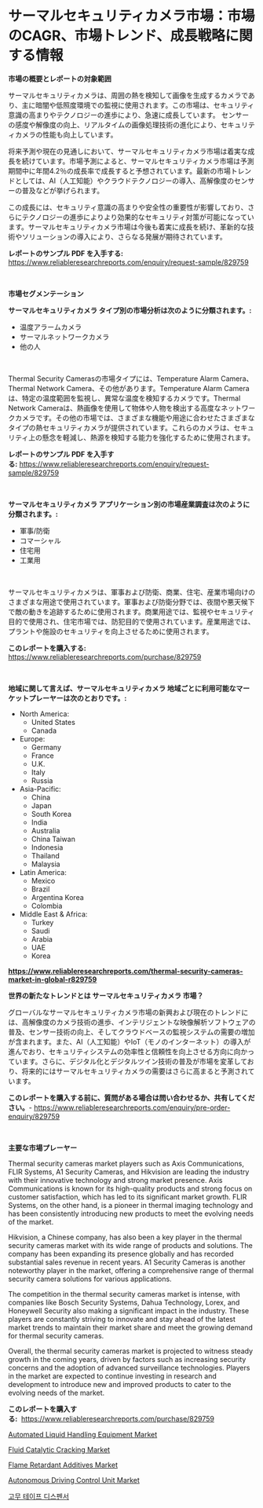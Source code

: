 <p><h1>サーマルセキュリティカメラ市場：市場のCAGR、市場トレンド、成長戦略に関する情報</h1></p><p><strong>市場の概要とレポートの対象範囲</strong></p>
<p><p>サーマルセキュリティカメラは、周囲の熱を検知して画像を生成するカメラであり、主に暗闇や低照度環境での監視に使用されます。この市場は、セキュリティ意識の高まりやテクノロジーの進歩により、急速に成長しています。 センサーの感度や解像度の向上、リアルタイムの画像処理技術の進化により、セキュリティカメラの性能も向上しています。</p><p>将来予測や現在の見通しにおいて、サーマルセキュリティカメラ市場は着実な成長を続けています。市場予測によると、サーマルセキュリティカメラ市場は予測期間中に年間4.2％の成長率で成長すると予想されています。最新の市場トレンドとしては、AI（人工知能）やクラウドテクノロジーの導入、高解像度のセンサーの普及などが挙げられます。</p><p>この成長には、セキュリティ意識の高まりや安全性の重要性が影響しており、さらにテクノロジーの進歩によりより効果的なセキュリティ対策が可能になっています。サーマルセキュリティカメラ市場は今後も着実に成長を続け、革新的な技術やソリューションの導入により、さらなる発展が期待されています。</p></p>
<p><strong>レポートのサンプル PDF を入手する:</strong> <a href="https://www.reliableresearchreports.com/enquiry/request-sample/829759">https://www.reliableresearchreports.com/enquiry/request-sample/829759</a></p>
<p>&nbsp;</p>
<p><strong>市場セグメンテーション</strong></p>
<p><strong>サーマルセキュリティカメラ タイプ別の市場分析は次のように分類されます。:</strong></p>
<p><ul><li>温度アラームカメラ</li><li>サーマルネットワークカメラ</li><li>他の人</li></ul></p>
<p>&nbsp;</p>
<p><p>Thermal Security Camerasの市場タイプには、Temperature Alarm Camera、Thermal Network Camera、その他があります。Temperature Alarm Cameraは、特定の温度範囲を監視し、異常な温度を検知するカメラです。Thermal Network Cameraは、熱画像を使用して物体や人物を検出する高度なネットワークカメラです。その他の市場では、さまざまな機能や用途に合わせたさまざまなタイプの熱セキュリティカメラが提供されています。これらのカメラは、セキュリティ上の懸念を軽減し、熱源を検知する能力を強化するために使用されます。</p></p>
<p><strong>レポートのサンプル PDF を入手する:</strong>&nbsp;<a href="https://www.reliableresearchreports.com/enquiry/request-sample/829759">https://www.reliableresearchreports.com/enquiry/request-sample/829759</a></p>
<p>&nbsp;</p>
<p><strong> サーマルセキュリティカメラ アプリケーション別の市場産業調査は次のように分類されます。:</strong></p>
<p><ul><li>軍事/防衛</li><li>コマーシャル</li><li>住宅用</li><li>工業用</li></ul></p>
<p>&nbsp;</p>
<p><p>サーマルセキュリティカメラは、軍事および防衛、商業、住宅、産業市場向けのさまざまな用途で使用されています。軍事および防衛分野では、夜間や悪天候下で敵の動きを追跡するために使用されます。商業用途では、監視やセキュリティ目的で使用され、住宅市場では、防犯目的で使用されています。産業用途では、プラントや施設のセキュリティを向上させるために使用されます。</p></p>
<p><strong>このレポートを購入する:</strong>&nbsp; <a href="https://www.reliableresearchreports.com/purchase/829759">https://www.reliableresearchreports.com/purchase/829759</a></p>
<p>&nbsp;</p>
<p><strong>地域に関して言えば、サーマルセキュリティカメラ 地域ごとに利用可能なマーケットプレーヤーは次のとおりです。:</strong></p>
<p><ul>
    <li>
        North America:
        <ul>
            <li>United States</li>
            <li>Canada</li>
        </ul>
    </li>
    <li>
        Europe:
        <ul>
            <li>Germany</li>
            <li>France</li>
            <li>U.K.</li>
            <li>Italy</li>
            <li>Russia</li>
        </ul>
    </li>
    <li>
        Asia-Pacific:
        <ul>
            <li>China</li>
            <li>Japan</li>
            <li>South Korea</li>
            <li>India</li>
            <li>Australia</li>
            <li>China Taiwan</li>
            <li>Indonesia</li>
            <li>Thailand</li>
            <li>Malaysia</li>
        </ul>
    </li>
    <li>
        Latin America:
        <ul>
            <li>Mexico</li>
            <li>Brazil</li>
            <li>Argentina Korea</li>
            <li>Colombia</li>
        </ul>
    </li>
    <li>
        Middle East & Africa:
        <ul>
            <li>Turkey</li>
            <li>Saudi</li>
            <li>Arabia</li>
            <li>UAE</li>
            <li>Korea</li>
        </ul>
    </li>
    </ul></p>
<p><strong><a href="https://www.reliableresearchreports.com/thermal-security-cameras-market-in-global-r829759">https://www.reliableresearchreports.com/thermal-security-cameras-market-in-global-r829759</a></strong>&nbsp;</p>
<p><strong>世界の新たなトレンドとは サーマルセキュリティカメラ 市場？</strong></p>
<p><p>グローバルなサーマルセキュリティカメラ市場の新興および現在のトレンドには、高解像度のカメラ技術の進歩、インテリジェントな映像解析ソフトウェアの普及、センサー技術の向上、そしてクラウドベースの監視システムの需要の増加が含まれます。また、AI（人工知能）やIoT（モノのインターネット）の導入が進んでおり、セキュリティシステムの効率性と信頼性を向上させる方向に向かっています。さらに、デジタル化とデジタルツイン技術の普及が市場を変革しており、将来的にはサーマルセキュリティカメラの需要はさらに高まると予測されています。</p></p>
<p><strong>このレポートを購入する前に、質問がある場合は問い合わせるか、共有してください。</strong>- <a href="https://www.reliableresearchreports.com/enquiry/pre-order-enquiry/829759">https://www.reliableresearchreports.com/enquiry/pre-order-enquiry/829759</a></p>
<p>&nbsp;</p>
<p><strong>主要な市場プレーヤー</strong></p>
<p><p>Thermal security cameras market players such as Axis Communications, FLIR Systems, A1 Security Cameras, and Hikvision are leading the industry with their innovative technology and strong market presence. Axis Communications is known for its high-quality products and strong focus on customer satisfaction, which has led to its significant market growth. FLIR Systems, on the other hand, is a pioneer in thermal imaging technology and has been consistently introducing new products to meet the evolving needs of the market.</p><p>Hikvision, a Chinese company, has also been a key player in the thermal security cameras market with its wide range of products and solutions. The company has been expanding its presence globally and has recorded substantial sales revenue in recent years. A1 Security Cameras is another noteworthy player in the market, offering a comprehensive range of thermal security camera solutions for various applications.</p><p>The competition in the thermal security cameras market is intense, with companies like Bosch Security Systems, Dahua Technology, Lorex, and Honeywell Security also making a significant impact in the industry. These players are constantly striving to innovate and stay ahead of the latest market trends to maintain their market share and meet the growing demand for thermal security cameras.</p><p>Overall, the thermal security cameras market is projected to witness steady growth in the coming years, driven by factors such as increasing security concerns and the adoption of advanced surveillance technologies. Players in the market are expected to continue investing in research and development to introduce new and improved products to cater to the evolving needs of the market.</p></p>
<p><strong>このレポートを購入する:</strong>&nbsp;&nbsp;<a href="https://www.reliableresearchreports.com/purchase/829759">https://www.reliableresearchreports.com/purchase/829759</a></p>
<p><p><a href="https://view.publitas.com/reportprime-1/automated-liquid-handling-equipment-market-competitive-analysis-market-trends-and-forecast-to-2031/">Automated Liquid Handling Equipment Market</a></p><p><a href="https://issuu.com/reportprime-2/docs/fluid-catalytic-cracking-market-size-2030.pptx">Fluid Catalytic Cracking Market</a></p><p><a href="https://issuu.com/reportprime-2/docs/flame-retardant-additives-market-size-2030.pptx">Flame Retardant Additives Market</a></p><p><a href="https://iodized-pantydraco-05c.notion.site/Autonomous-Driving-Control-Unit-Market-Insight-Market-Trends-Growth-Forecasted-from-2024-TO-2031-70782916a8f6455a8fe7f2ce85fa4103">Autonomous Driving Control Unit Market</a></p><p><a href="https://github.com/vsoq0zknh59/Market-Research-Report-List-1/blob/main/404479721815.md">고무 테이프 디스펜서</a></p></p>